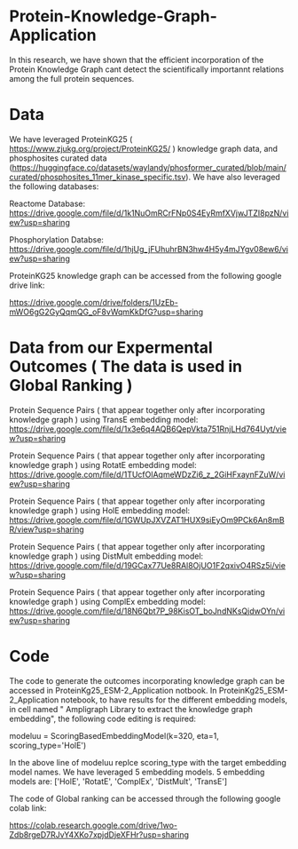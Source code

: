 # Protein-Knowledge-Graph-Application

In this research, we have shown that the efficient incorporation of the Protein Knowledge Graph cant detect the scientifically importannt relations among the full protein sequences. 

# Data

We have leveraged  ProteinKG25 ( https://www.zjukg.org/project/ProteinKG25/ ) knowledge graph data, and phosphosites curated data (https://huggingface.co/datasets/waylandy/phosformer_curated/blob/main/curated/phosphosites_11mer_kinase_specific.tsv). We have also leveraged the following databases:

Reactome Database: https://drive.google.com/file/d/1k1NuOmRCrFNp0S4EyRmfXVjwJTZI8pzN/view?usp=sharing

Phosphorylation Databse: https://drive.google.com/file/d/1hjUg_jFUhuhrBN3hw4H5y4mJYgv08ew6/view?usp=sharing

ProteinKG25 knowledge graph can be accessed from the following google drive link: 

https://drive.google.com/drive/folders/1UzEb-mWO6gG2GyQqmQG_oF8vWqmKkDfG?usp=sharing

# Data from our Expermental Outcomes ( The data is used in Global Ranking )

Protein Sequence Pairs ( that appear together only after incorporating knowledge graph ) using TransE embedding model: https://drive.google.com/file/d/1x3e6q4AQB6QepVkta751RnjLHd764Uyt/view?usp=sharing

Protein Sequence Pairs ( that appear together only after incorporating knowledge graph ) using RotatE embedding model: https://drive.google.com/file/d/1TUcfOlAqmeWDzZi6_z_2GiHFxaynFZuW/view?usp=sharing


Protein Sequence Pairs ( that appear together only after incorporating knowledge graph ) using HolE embedding model: 
https://drive.google.com/file/d/1GWUpJXVZAT1HUX9siEyOm9PCk6An8mBR/view?usp=sharing

Protein Sequence Pairs ( that appear together only after incorporating knowledge graph ) using DistMult embedding model: 
https://drive.google.com/file/d/19GCax77Ue8RAl8OjUO1F2qxivO4RSz5i/view?usp=sharing

Protein Sequence Pairs ( that appear together only after incorporating knowledge graph ) using ComplEx embedding model: 
https://drive.google.com/file/d/18N6Qbt7P_98KisOT_boJndNKsQjdwOYn/view?usp=sharing

# Code
 The code to generate the outcomes incorporating knowledge graph can be accessed in ProteinKg25_ESM-2_Application notbook. In ProteinKg25_ESM-2_Application notebook,
 to have results for the different embedding models, in cell named " Ampligraph Library to extract the knowledge graph embedding", the following code editing is required:

 modeluu = ScoringBasedEmbeddingModel(k=320, eta=1, scoring_type='HolE')

 In the above line of modeluu replce scoring_type with the target embedding model names. We have leveraged 5 embedding models. 
 5 embedding models are: ['HolE', 'RotatE', 'ComplEx', 'DistMult', 'TransE']

 The code of Global ranking can be accessed through the following google colab link:
 
 https://colab.research.google.com/drive/1wo-Zdb8rgeD7RJvY4XKo7xpjdDjeXFHr?usp=sharing















